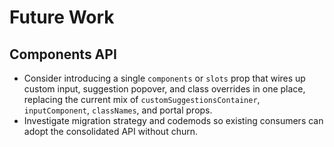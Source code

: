 # Future Work

## Components API
- Consider introducing a single `components` or `slots` prop that wires up custom input, suggestion popover, and class overrides in one place, replacing the current mix of `customSuggestionsContainer`, `inputComponent`, `classNames`, and portal props.
- Investigate migration strategy and codemods so existing consumers can adopt the consolidated API without churn.
